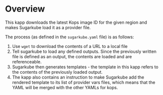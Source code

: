 # Overview
This kapp downloads the latest Kops image ID for the given region and makes Sugarkube load it as a provider file.

The process (as defined in the `sugarkube.yaml` file) is as follows:

1. Use `wget` to download the contents of a URL to a local file
1. Tell sugarkube to load any defined outputs. Since the previously written file is defined as an output, the contents are loaded and are referenceable. 
1. Sugarkube then generates templates - the template in this kapp refers to the contents of the previously loaded output.
1. The kapp also contains an instruction to make Sugarkube add the rendered template to its list of provider vars files, which means that the YAML will be merged with the other YAMLs for kops.
